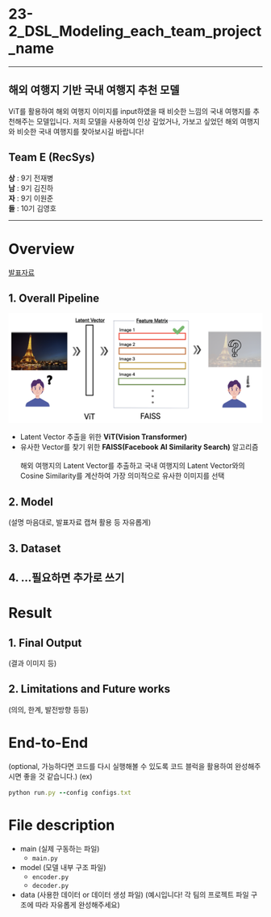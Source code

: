 # 23-2_DSL_Modeling_each_team_project_name
---
## 해외 여행지 기반 국내 여행지 추천 모델
ViT를 활용하여 해외 여행지 이미지를 input하였을 때 비슷한 느낌의 국내 여행지를 추천해주는 모델입니다. 저희 모델을 사용하여 인상 깊었거나, 가보고 싶었던 해외 여행지와 비슷한 국내 여행지를 찾아보시길 바랍니다!
## Team E (RecSys)
**상** : 9기 전재병 <br>
**남** : 9기 김진하 <br>
**자** : 9기 이원준 <br>
**들** : 10기 김영호 <br>

---
# Overview
[발표자료](https://github.com/schritt4/23-2_DSL_Modeling_Tourist_Spot_Recommendation_with_ViT/blob/main/RecSys_E조.pdf)
## 1. Overall Pipeline
![pipeline](./images/pipeline.png) <br>
* Latent Vector 추출을 위한 **ViT(Vision Transformer)**
* 유사한 Vector를 찾기 위한 **FAISS(Facebook AI Similarity Search)** 알고리즘 <br><br>
해외 여행지의 Latent Vector를 추출하고 국내 여행지의 Latent Vector와의 Cosine Similarity를 계산하여 가장 의미적으로 유사한 이미지를 선택
## 2. Model
(설명 마음대로, 발표자료 캡쳐 활용 등 자유롭게)
## 3. Dataset
## 4. ...필요하면 추가로 쓰기

# Result
## 1. Final Output
(결과 이미지 등)
## 2. Limitations and Future works
(의의, 한계, 발전방향 등등)

# End-to-End
(optional, 가능하다면 코드를 다시 실행해볼 수 있도록 코드 블럭을 활용하여 완성해주시면 좋을 것 같습니다.)
(ex)

```ruby
python run.py --config configs.txt
```

# File description
- main (실제 구동하는 파일)
  - ```main.py```  
- model (모델 내부 구조 파일)
  - ```encoder.py```
  - ```decoder.py```
- data (사용한 데이터 or 데이터 생성 파일)
(예시입니다! 각 팀의 프로젝트 파일 구조에 따라 자유롭게 완성해주세요)